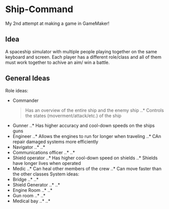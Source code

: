 # Ship-Command

My 2nd attempt at making a game in GameMaker!

## Idea
A spaceship simulator with multiple people playing together on the same keyboard and screen.  Each player has a different role/class and all of them must work together to achive an aim/ win a battle.

## General Ideas
Role ideas:
* Commander
  > Has an overview of the entire ship and the enemy ship
..* Controls the states (moverment/attack/etc.) of the ship
* Gunner
..* Has higher accuracy and cool-down speeds on the ships guns
* Engineer
..* Allows the engines to run for longer when traveling
..* CAn repair damaged systems more efficiently
* Navigator
..* 
..*
* Communications officer
..*
..*
* Shield operator
..* Has higher cool-down speed on shields
..* Shields have longer lives when operated
* Medic
..* Can heal other members of the crew
..* Can move faster than the other classes
System ideas:
* Bridge
..*
..*
* Shield Generator
..*
..*
* Engine Room
..*
..*
* Gun room
..*
..*
* Medical bay
..*
..*
